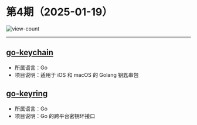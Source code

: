 # 第4期（2025-01-19）

![view-count](https://count.getloli.com/@xiaoxuan6-weekly-20250119)

---
## [go-keychain](https://github.com/keybase/go-keychain)
- 所属语言：Go
- 项目说明：适用于 iOS 和 macOS 的 Golang 钥匙串包

## [go-keyring](https://github.com/zalando/go-keyring)
- 所属语言：Go
- 项目说明：Go 的跨平台密钥环接口
